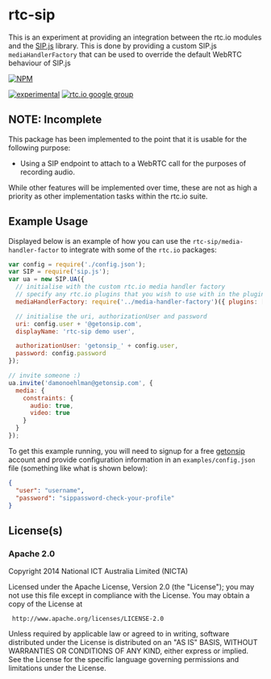 # rtc-sip

This is an experiment at providing an integration between the rtc.io modules
and the [SIP.js](https://github.com/onsip/SIP.js) library.  This is done by
providing a custom SIP.js `mediaHandlerFactory` that can be used to override
the default WebRTC behaviour of SIP.js


[![NPM](https://nodei.co/npm/rtc-sip.png)](https://nodei.co/npm/rtc-sip/)

[![experimental](https://img.shields.io/badge/stability-experimental-red.svg)](https://github.com/dominictarr/stability#experimental) 
[![rtc.io google group](http://img.shields.io/badge/discuss-rtc.io-blue.svg)](https://groups.google.com/forum/#!forum/rtc-io)



## NOTE: Incomplete

This package has been implemented to the point that it is usable for the
following purpose:

- Using a SIP endpoint to attach to a WebRTC call for the purposes of
  recording audio.

While other features will be implemented over time, these are not as high
a priority as other implementation tasks within the rtc.io suite.

## Example Usage

Displayed below is an example of how you can use the `rtc-sip/media-handler-factor`
to integrate with some of the `rtc.io` packages:

```js
var config = require('./config.json');
var SIP = require('sip.js');
var ua = new SIP.UA({
  // initialise with the custom rtc.io media handler factory
  // specify any rtc.io plugins that you wish to use with in the plugins option
  mediaHandlerFactory: require('../media-handler-factory')({ plugins: [] }),

  // initialise the uri, authorizationUser and password
  uri: config.user + '@getonsip.com',
  displayName: 'rtc-sip demo user',

  authorizationUser: 'getonsip_' + config.user,
  password: config.password
});

// invite someone :)
ua.invite('damonoehlman@getonsip.com', {
  media: {
    constraints: {
      audio: true,
      video: true
    }
  }
});

```

To get this example running, you will need to signup for a free
[getonsip](https://www.getonsip.com/) account and provide configuration
information in an `examples/config.json` file (something like what is shown
below):

```json
{
  "user": "username",
  "password": "sippassword-check-your-profile"
}
```

## License(s)

### Apache 2.0

Copyright 2014 National ICT Australia Limited (NICTA)

   Licensed under the Apache License, Version 2.0 (the "License");
   you may not use this file except in compliance with the License.
   You may obtain a copy of the License at

     http://www.apache.org/licenses/LICENSE-2.0

   Unless required by applicable law or agreed to in writing, software
   distributed under the License is distributed on an "AS IS" BASIS,
   WITHOUT WARRANTIES OR CONDITIONS OF ANY KIND, either express or implied.
   See the License for the specific language governing permissions and
   limitations under the License.
